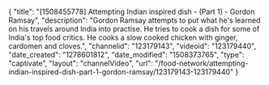 {
    "title": "[1508455778] Attempting Indian inspired dish - (Part 1) - Gordon Ramsay",
    "description": "Gordon Ramsay attempts to put what he's learned on his travels around India into practise. He tries to cook a dish for some of India's top food critics. He cooks a slow cooked chicken with ginger, cardomen and cloves.",
    "channelid": "123179143",
    "videoid": "123179440",
    "date_created": "1278601812",
    "date_modified": "1508373765",
    "type": "captivate",
    "layout": "channelVideo",
    "url": "\/food-network\/attempting-indian-inspired-dish-part-1-gordon-ramsay\/123179143-123179440"
}